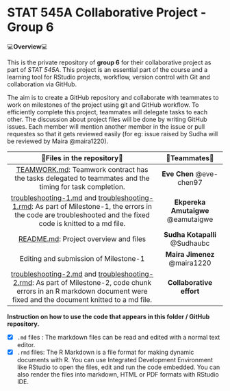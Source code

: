 STAT 545A Collaborative Project - Group 6
=================================

💻**Overview**💻
 
This is the private repository of **group 6** for their collaborative project as part of *STAT 545A*.
This project is an essential part of the course and a learning tool for RStudio projects, workflow, version control with Git and collaboration via GitHub. 

The aim is to create a GitHub repository and collaborate with teammates to work on milestones of the project using git and GitHub workflow. To efficiently complete this project, teammates will delegate tasks to each other. The discussion about project files will be done by writing GitHub issues. Each member will mention another member in the issue or pull requestes so that it gets reviewed easily (for eg: issue raised by Sudha will be reviewed by Maira @maira1220).

|📁**Files in the repository**📂| 👧Teammates👧|
|:------:|:------:|
|[TEAMWORK.md](https://github.com/stat545ubc-2021/collaborative-group6/blob/main/TEAMWORK.md): Teamwork contract has the tasks delegated to teammates and the timing for task completion.|**Eve Chen** @eve-chen97|
[troubleshooting-1.md](https://github.com/stat545ubc-2021/collaborative-group6/blob/main/troubleshooting-1.md) and [troubleshooting-1.rmd](https://github.com/stat545ubc-2021/collaborative-group6/blob/main/troubleshooting-1.rmd): As part of Milestone-1, the errors in the code are troubleshooted and the fixed code is knitted to a md file.|**Ekpereka Amutaigwe** @eamutaigwe
|[README.md](https://github.com/stat545ubc-2021/collaborative-group6/blob/main/README.md): Project overview and files|**Sudha Kotapalli** @Sudhaubc
|Editing and submission of Milestone-1|**Maira Jimenez** @maira1220
|[troubleshooting-2.md](https://github.com/stat545ubc-2021/collaborative-group6/blob/main/troubleshooting-2.md) and [troubleshooting-2.rmd](https://github.com/stat545ubc-2021/collaborative-group6/blob/main/troubleshooting-2.rmd): As part of Milestone-2, code chunk errors in an R markdown document were fixed and the document knitted to a md file.|**Collaborative effort**

**Instruction on how to use the code that appears in this folder / GitHub repository.**
- [x]  `.md` files : The markdown files can be read and edited with a normal text editor.
- [x] `.rmd` files: The R Markdown is a file format for making dynamic documents with R. You can use Integrated Development Environment like RStudio to open the files, edit and run the code embedded. You can also render the files into markdown, HTML or PDF formats with RStudio IDE.
